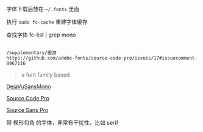 字体下载后放在 `~/.fonts` 里面

执行 `sudo fc-cache` 重建字体缓存

查找字体
fc-list | grep mono

```

/supplementary/傲游
https://github.com/adobe-fonts/source-code-pro/issues/17#issuecomment-8967116
```

> a font family based

[DejaVuSansMono](http://www.1001fonts.com/dejavu-sans-mono-font.html)

[Source Code Pro](http://www.1001fonts.com/source-code-pro-font.html)

[Source Sans Pro](http://www.1001fonts.com/source-sans-pro-font.html)

带 楔形勾角 的字体，非常有干扰性，比如 serif

